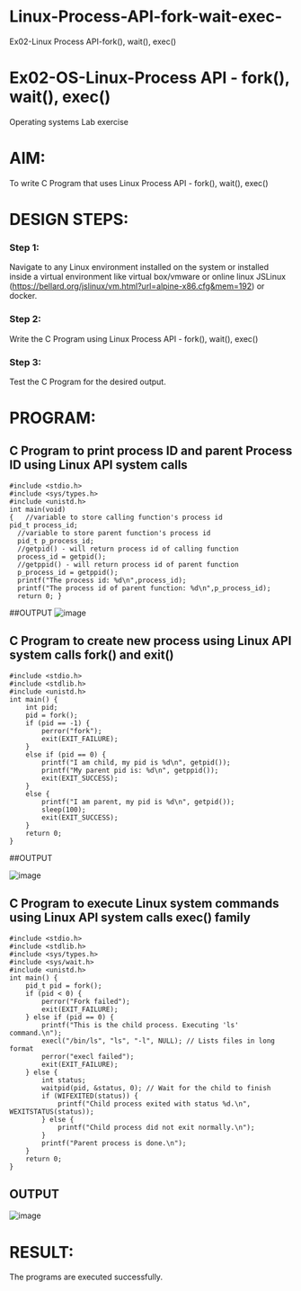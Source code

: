 # Linux-Process-API-fork-wait-exec-
Ex02-Linux Process API-fork(), wait(), exec()
# Ex02-OS-Linux-Process API - fork(), wait(), exec()
Operating systems Lab exercise


# AIM:
To write C Program that uses Linux Process API - fork(), wait(), exec()

# DESIGN STEPS:

### Step 1:

Navigate to any Linux environment installed on the system or installed inside a virtual environment like virtual box/vmware or online linux JSLinux (https://bellard.org/jslinux/vm.html?url=alpine-x86.cfg&mem=192) or docker.

### Step 2:

Write the C Program using Linux Process API - fork(), wait(), exec()

### Step 3:

Test the C Program for the desired output. 

# PROGRAM:

## C Program to print process ID and parent Process ID using Linux API system calls

    #include <stdio.h>
    #include <sys/types.h>
    #include <unistd.h>
    int main(void)
    {	//variable to store calling function's process id
    pid_t process_id;
	  //variable to store parent function's process id
	  pid_t p_process_id;
	  //getpid() - will return process id of calling function
	  process_id = getpid();
	  //getppid() - will return process id of parent function
	  p_process_id = getppid();
	  printf("The process id: %d\n",process_id);
	  printf("The process id of parent function: %d\n",p_process_id);
	  return 0; }







##OUTPUT
![image](https://github.com/vinodhini-17/Linux-Process-API-fork-wait-exec/assets/145742741/66acb4a6-4f39-4a65-800b-47b77567e50f)




## C Program to create new process using Linux API system calls fork() and exit()
````
#include <stdio.h>
#include <stdlib.h>
#include <unistd.h>
int main() {
    int pid;
    pid = fork();
    if (pid == -1) {
        perror("fork");
        exit(EXIT_FAILURE);
    }
    else if (pid == 0) {
        printf("I am child, my pid is %d\n", getpid());
        printf("My parent pid is: %d\n", getppid());
        exit(EXIT_SUCCESS);
    }
    else {
        printf("I am parent, my pid is %d\n", getpid());
        sleep(100);
        exit(EXIT_SUCCESS);
    }
    return 0;
}
`````







##OUTPUT

![image](https://github.com/vinodhini-17/Linux-Process-API-fork-wait-exec/assets/145742741/cc546ea2-8016-45ac-a093-d0d5a3a54524)







## C Program to execute Linux system commands using Linux API system calls exec() family
`````
#include <stdio.h>
#include <stdlib.h>
#include <sys/types.h>
#include <sys/wait.h>
#include <unistd.h>
int main() {
    pid_t pid = fork();
    if (pid < 0) {
        perror("Fork failed");
        exit(EXIT_FAILURE);
    } else if (pid == 0) {
        printf("This is the child process. Executing 'ls' command.\n");
        execl("/bin/ls", "ls", "-l", NULL); // Lists files in long format
        perror("execl failed");
        exit(EXIT_FAILURE);
    } else {
        int status;
        waitpid(pid, &status, 0); // Wait for the child to finish
        if (WIFEXITED(status)) {
            printf("Child process exited with status %d.\n", WEXITSTATUS(status));
        } else {
            printf("Child process did not exit normally.\n");
        }
        printf("Parent process is done.\n");
    }
    return 0;
}

`````








## OUTPUT
![image](https://github.com/vinodhini-17/Linux-Process-API-fork-wait-exec/assets/145742741/3b29283b-7b85-4ebb-b8c5-578a271e6b71)


# RESULT:
The programs are executed successfully.
